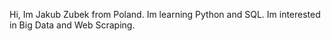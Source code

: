 Hi, Im Jakub Zubek from Poland.
Im learning Python and SQL.
Im interested in Big Data and Web Scraping.
